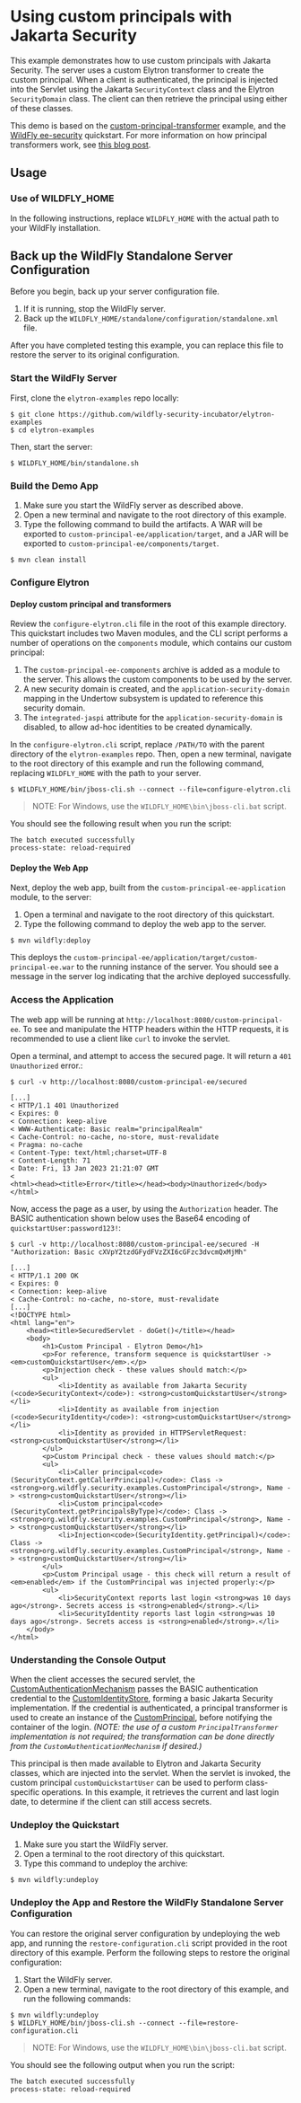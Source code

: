 # Using custom principals with Jakarta Security

This example demonstrates how to use custom principals with Jakarta Security. The server uses a
custom Elytron transformer to create the custom principal. When a client is authenticated, the
principal is injected into the Servlet using the Jakarta `SecurityContext` class and the
Elytron `SecurityDomain` class. The client can then retrieve the principal using either of these
classes.

This demo is based on the [custom-principal-transformer](../custom-principal-transformer) example,
and the [WildFly ee-security](https://github.com/wildfly/quickstart/tree/main/ee-security)
quickstart. For more information on how principal transformers work,
see [this blog post](http://darranl.blogspot.com/2017/07/wildfly-elytron-principal-transformers.html).

## Usage

### Use of WILDFLY_HOME

In the following instructions, replace `WILDFLY_HOME` with the actual path to your WildFly
installation.

## Back up the WildFly Standalone Server Configuration

Before you begin, back up your server configuration file.

1. If it is running, stop the WildFly server.
2. Back up the `WILDFLY_HOME/standalone/configuration/standalone.xml` file.

After you have completed testing this example, you can replace this file to restore the server to
its original configuration.

### Start the WildFly Server

First, clone the `elytron-examples` repo locally:

```shell
$ git clone https://github.com/wildfly-security-incubator/elytron-examples
$ cd elytron-examples
```

Then, start the server:

```shell
$ WILDFLY_HOME/bin/standalone.sh
```

### Build the Demo App

1. Make sure you start the WildFly server as described above.
2. Open a new terminal and navigate to the root directory of this example.
3. Type the following command to build the artifacts. A WAR will be exported
   to `custom-principal-ee/application/target`, and a JAR will be exported
   to  `custom-principal-ee/components/target`.

```shell
$ mvn clean install
```

### Configure Elytron

#### Deploy custom principal and transformers

Review the `configure-elytron.cli` file in the root of this example directory. This quickstart
includes two Maven modules, and the CLI script performs a number of operations on the `components`
module, which contains our custom principal:

1. The `custom-principal-ee-components` archive is added as a module to the server. This allows the
   custom components to be used by the server.
2. A new security domain is created, and the `application-security-domain` mapping in the Undertow
   subsystem is updated to reference this security domain.
3. The `integrated-jaspi` attribute for the `application-security-domain` is disabled, to allow
   ad-hoc identities to be created dynamically.

In the `configure-elytron.cli` script, replace `/PATH/TO` with the parent directory of
the `elytron-examples` repo. Then, open a new terminal, navigate to the root directory of this
example and run the following command, replacing `WILDFLY_HOME` with the path to your server.

```shell
$ WILDFLY_HOME/bin/jboss-cli.sh --connect --file=configure-elytron.cli
```

> NOTE: For Windows, use the `WILDFLY_HOME\bin\jboss-cli.bat` script.

You should see the following result when you run the script:

```shell
The batch executed successfully
process-state: reload-required
```

#### Deploy the Web App

Next, deploy the web app, built from the `custom-principal-ee-application` module, to the server:

1. Open a terminal and navigate to the root directory of this quickstart.
2. Type the following command to deploy the web app to the server.

```shell
$ mvn wildfly:deploy
```

This deploys the `custom-principal-ee/application/target/custom-principal-ee.war` to the running
instance of the server. You should see a message in the server log indicating that the archive
deployed successfully.

### Access the Application

The web app will be running at `http://localhost:8080/custom-principal-ee`. To see and manipulate
the HTTP headers within the HTTP requests, it is recommended to use a client like `curl` to invoke
the servlet.

Open a terminal, and attempt to access the secured page. It will return a `401 Unauthorized` error.:

```shell
$ curl -v http://localhost:8080/custom-principal-ee/secured

[...]
< HTTP/1.1 401 Unauthorized
< Expires: 0
< Connection: keep-alive
< WWW-Authenticate: Basic realm="principalRealm"
< Cache-Control: no-cache, no-store, must-revalidate
< Pragma: no-cache
< Content-Type: text/html;charset=UTF-8
< Content-Length: 71
< Date: Fri, 13 Jan 2023 21:21:07 GMT
<
<html><head><title>Error</title></head><body>Unauthorized</body></html>
```

Now, access the page as a user, by using the `Authorization` header. The BASIC authentication shown
below uses the Base64 encoding of `quickstartUser:password123!`:

```shell
$ curl -v http://localhost:8080/custom-principal-ee/secured -H "Authorization: Basic cXVpY2tzdGFydFVzZXI6cGFzc3dvcmQxMjMh"

[...]
< HTTP/1.1 200 OK
< Expires: 0
< Connection: keep-alive
< Cache-Control: no-cache, no-store, must-revalidate
[...]
<!DOCTYPE html>
<html lang="en">
    <head><title>SecuredServlet - doGet()</title></head>
    <body>
        <h1>Custom Principal - Elytron Demo</h1>
        <p>For reference, transform sequence is quickstartUser -> <em>customQuickstartUser</em>.</p>
        <p>Injection check - these values should match:</p>
        <ul>
            <li>Identity as available from Jakarta Security (<code>SecurityContext</code>): <strong>customQuickstartUser</strong></li>
            <li>Identity as available from injection (<code>SecurityIdentity</code>): <strong>customQuickstartUser</strong></li>
            <li>Identity as provided in HTTPServletRequest: <strong>customQuickstartUser</strong></li>
        </ul>
        <p>Custom Principal check - these values should match:</p>
        <ul>
            <li>Caller principal<code>(SecurityContext.getCallerPrincipal)</code>: Class -> <strong>org.wildfly.security.examples.CustomPrincipal</strong>, Name -> <strong>customQuickstartUser</strong></li>
            <li>Custom principal<code>(SecurityContext.getPrincipalsByType)</code>: Class -> <strong>org.wildfly.security.examples.CustomPrincipal</strong>, Name -> <strong>customQuickstartUser</strong></li>
            <li>Injection<code>(SecurityIdentity.getPrincipal)</code>: Class -> <strong>org.wildfly.security.examples.CustomPrincipal</strong>, Name -> <strong>customQuickstartUser</strong></li>
        </ul>
        <p>Custom Principal usage - this check will return a result of <em>enabled</em> if the CustomPrincipal was injected properly:</p>
        <ul>
            <li>SecurityContext reports last login <strong>was 10 days ago</strong>. Secrets access is <strong>enabled</strong>.</li>
            <li>SecurityIdentity reports last login <strong>was 10 days ago</strong>. Secrets access is <strong>enabled</strong>.</li>
    </body>
</html>
```

### Understanding the Console Output

When the client accesses the secured servlet,
the [CustomAuthenticationMechanism](./application/src/main/java/org/wildfly/security/examples/CustomAuthenticationMechanism.java)
passes the BASIC authentication credential to
the [CustomIdentityStore](./application/src/main/java/org/wildfly/security/examples/CustomIdentityStore.java),
forming a basic Jakarta Security implementation. If the credential is authenticated, a principal
transformer is used to create an instance of
the [CustomPrincipal](./components/src/main/java/org/wildfly/security/examples/CustomPrincipal.java),
before notifying the container of the login. _(NOTE: the use of a custom `PrincipalTransformer`
implementation is not required; the transformation can be done directly from
the `CustomAuthenticationMechanism` if desired.)_

This principal is then made available to Elytron and Jakarta Security classes, which are injected
into the servlet. When the servlet is invoked, the custom principal `customQuickstartUser` can be
used to perform class-specific operations. In this example, it retrieves the current and last login
date, to determine if the client can still access secrets.

### Undeploy the Quickstart

1. Make sure you start the WildFly server.
2. Open a terminal to the root directory of this quickstart.
3. Type this command to undeploy the archive:

```$xslt
$ mvn wildfly:undeploy
```

### Undeploy the App and Restore the WildFly Standalone Server Configuration

You can restore the original server configuration by undeploying the web app, and running
the `restore-configuration.cli` script provided in the root directory of this example. Perform the
following steps to restore the original configuration:

1. Start the WildFly server.
2. Open a new terminal, navigate to the root directory of this example, and run the following
   commands:

```shell
$ mvn wildfly:undeploy
$ WILDFLY_HOME/bin/jboss-cli.sh --connect --file=restore-configuration.cli
```

> NOTE: For Windows, use the ```WILDFLY_HOME\bin\jboss-cli.bat``` script.

You should see the following output when you run the script:

```shell
The batch executed successfully
process-state: reload-required
```
